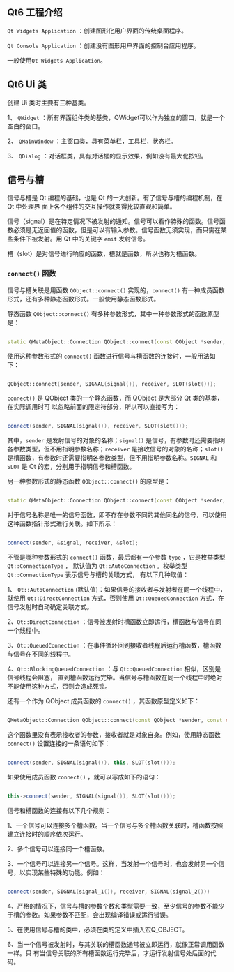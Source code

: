 ## Qt6 工程介绍

`Qt Widgets Application` ：创建图形化用户界面的传统桌面程序。

`Qt Console Application` ：创建没有图形用户界面的控制台应用程序。

一般使用`Qt Widgets Application`。

## Qt6 Ui 类

创建 Ui 类时主要有三种基类。

1、 `QWidget` ：所有界面组件类的基类，QWidget可以作为独立的窗口，就是一个空白的窗口。

2、 `QMainWindow` ：主窗口类，具有菜单栏，工具栏，状态栏。

3、 `QDialog` ：对话框类，具有对话框的显示效果，例如没有最大化按钮。

## 信号与槽

信号与槽是 Qt 编程的基础，也是 Qt 的一大创新。有了信号与槽的编程机制，在 Qt 中处理界
面上各个组件的交互操作就变得比较直观和简单。

信号（signal）是在特定情况下被发射的通知。信号可以看作特殊的函数。信号函数必须是无返回值的函数，但是可以有输入参数。信号函数无须实现，而只需在某些条件下被发射。用 Qt 中的关键字 `emit` 发射信号。

槽（slot）是对信号进行响应的函数，槽就是函数，所以也称为槽函数。

### `connect()` 函数

信号与槽关联是用函数 `QObject::connect()` 实现的，`connect()` 有一种成员函数形式，还有多种静态函数形式。一般使用静态函数形式。

静态函数 `QObject::connect()` 有多种参数形式，其中一种参数形式的函数原型是：

```cpp

static QMetaObject::Connection QObject::connect(const QObject *sender, const char *signal, const QObject *receiver, const char *method, Qt::ConnectionType type = Qt::AutoConnection)

```

使用这种参数形式的 `connect()` 函数进行信号与槽函数的连接时，一般用法如下：

```cpp

QObject::connect(sender, SIGNAL(signal()), receiver, SLOT(slot()));

```

`connect()` 是 QObject 类的一个静态函数，而 QObject 是大部分 Qt 类的基类，在实际调用时可
以忽略前面的限定符部分，所以可以直接写为：

```cpp

connect(sender, SIGNAL(signal()), receiver, SLOT(slot()));

```

其中，`sender` 是发射信号的对象的名称；`signal()` 是信号，有参数时还需要指明各参数类型，但不用指明参数名称；`receiver` 是接收信号的对象的名称；`slot()` 是槽函数，有参数时还需要指明各参数类型，但不用指明参数名称。`SIGNAL` 和 `SLOT` 是 Qt 的宏，分别用于指明信号和槽函数。

另一种参数形式的静态函数 `QObject::connect()` 的原型是：
```cpp

static QMetaObject::Connection QObject::connect(const QObject *sender, const QMetaMethod &signal, const QObject *receiver, const QMetaMethod &method, Qt::ConnectionType type = Qt::AutoConnection)

```

对于信号名称是唯一的信号函数，即不存在参数不同的其他同名的信号，可以使用这种函数指针形式进行关联。如下所示：

```cpp

connect(sender, &signal, receiver, &slot);

```

不管是哪种参数形式的 `connect()` 函数，最后都有一个参数 `type` ，它是枚举类型 `Qt::ConnectionType` ，
默认值为 `Qt::AutoConnection` 。枚举类型 `Qt::ConnectionType` 表示信号与槽的关联方式， 有以下几种取值：

1、 `Qt::AutoConnection` (默认值)：如果信号的接收者与发射者在同一个线程中，就使用 `Qt::DirectConnection` 方式，否则使用 `Qt::QueuedConnection` 方式，在信号发射时自动确定关联方式。

2、`Qt::DirectConnection` ：信号被发射时槽函数立即运行，槽函数与信号在同一个线程中。

3、`Qt::QueuedConnection` ：在事件循环回到接收者线程后运行槽函数，槽函数与信号在不同的线程中。

4、`Qt::BlockingQueuedConnection` ：与 `Qt::QueuedConnection` 相似，区别是信号线程会阻塞，
直到槽函数运行完毕。当信号与槽函数在同一个线程中时绝对不能使用这种方式，否则会造成死锁。

还有一个作为 QObject 成员函数的 `connect()` ，其函数原型定义如下：

```cpp

QMetaObject::Connection QObject::connect(const QObject *sender, const char *signal, const char *method, Qt::ConnectionType type = Qt::AutoConnection)

```

这个函数里没有表示接收者的参数，接收者就是对象自身。例如，使用静态函数 `connect()` 设置连接的一条语句如下：

```cpp

connect(sender, SIGNAL(signal()), this, SLOT(slot()));

```
如果使用成员函数 `connect()` ，就可以写成如下的语句：

```cpp

this->connect(sender, SIGNAL(signal()), SLOT(slot()));

```

信号和槽函数的连接有以下几个规则：

1、一个信号可以连接多个槽函数。当一个信号与多个槽函数关联时，槽函数按照建立连接时的顺序依次运行。

2、多个信号可以连接同一个槽函数。

3、一个信号可以连接另一个信号。这样，当发射一个信号时，也会发射另一个信号，以实现某些特殊的功能。例如：

```cpp

connect(sender, SIGNAL(signal_1()), receiver, SIGNAL(signal_2()))

```

4、严格的情况下，信号与槽的参数个数和类型需要一致，至少信号的参数不能少于槽的参数。如果参数不匹配，会出现编译错误或运行错误。

5、在使用信号与槽的类中，必须在类的定义中插入宏Q_OBJECT。

6、当一个信号被发射时，与其关联的槽函数通常被立即运行，就像正常调用函数一样。只
有当信号关联的所有槽函数运行完毕后，才运行发射信号处后面的代码。





